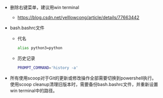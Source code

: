 - 删除右键菜单，建议用win terminal

  - https://blog.csdn.net/yelllowcong/article/details/77663442

- bash.bashrc文件

  - 代名 

    ```bash
    alias python3=python
    ```

  - 历史记录 

    ```bash
    PROMPT_COMMAND='history -a'
    ```

- 所有使用scoop对于Git的更新或修改操作全部需要切换到powershell执行。使用scoop cleanup清理旧版本时，需要备份bash.bashrc文件，并重新设置win terminal中的路径。

  

